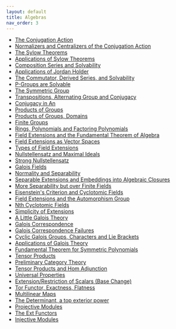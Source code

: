 ```yaml
---
layout: default
title: Algebras
nav_order: 3
---
```

<ul>
  <li><a href="conjugation-action.html">The Conjugation Action</a></li>
  <li><a href="normalizers-centralizers-conjugation-action.html">Normalizers and Centralizers of the Conjugation Action</a></li>
  <li><a href="sylow-theorems.html">The Sylow Theorems</a></li>
  <li><a href="applications-sylow-theorems.html">Applications of Sylow Theorems</a></li>
  <li><a href="composition-series-solvability.html">Composition Series and Solvability</a></li>
  <li><a href="applications-jordan-holder.html">Applications of Jordan Holder</a></li>
  <li><a href="commutator-derived-series-solvability.html">The Commutator, Derived Series, and Solvability</a></li>
  <li><a href="p-groups-solvable.html">P-Groups are Solvable</a></li>
  <li><a href="symmetric-group.html">The Symmetric Group</a></li>
  <li><a href="transpositions-alternating-group-conjugacy.html">Transpositions, Alternating Group and Conjugacy</a></li>
  <li><a href="conjugacy-an.html">Conjugacy in An</a></li>
  <li><a href="products-groups.html">Products of Groups</a></li>
  <li><a href="products-groups-domains.html">Products of Groups, Domains</a></li>
  <li><a href="finite-groups.html">Finite Groups</a></li>
  <li><a href="rings-polynomials-factoring-polynomials.html">Rings, Polynomials and Factoring Polynomials</a></li>
  <li><a href="field-extensions-fundamental-theorem-algebra.html">Field Extensions and the Fundamental Theorem of Algebra</a></li>
  <li><a href="field-extensions-vector-spaces.html">Field Extensions as Vector Spaces</a></li>
  <li><a href="types-field-extensions.html">Types of Field Extensions</a></li>
  <li><a href="nullstellensatz-maximal-ideals.html">Nullstellensatz and Maximal Ideals</a></li>
  <li><a href="strong-nullstellensatz.html">Strong Nullstellensatz</a></li>
  <li><a href="galois-fields.html">Galois Fields</a></li>
  <li><a href="normality-separability.html">Normality and Separability</a></li>
  <li><a href="separable-extensions-algebraic-closures.html">Separable Extensions and Embeddings into Algebraic Closures</a></li>
  <li><a href="more-separability-over-finite-fields.html">More Separability but over Finite Fields</a></li>
  <li><a href="eisenstein-criterion-cyclotomic-fields.html">Eisenstein's Criterion and Cyclotomic Fields</a></li>
  <li><a href="field-extensions-automorphism-group.html">Field Extensions and the Automorphism Group</a></li>
  <li><a href="nth-cyclotomic-fields.html">Nth Cyclotomic Fields</a></li>
  <li><a href="simplicity-extensions.html">Simplicity of Extensions</a></li>
  <li><a href="little-galois-theory.html">A Little Galois Theory</a></li>
  <li><a href="galois-correspondence.html">Galois Correspondence</a></li>
  <li><a href="galois-correspondence-failures.html">Galois Correspondence Failures</a></li>
  <li><a href="cyclic-galois-groups-characters-lie-brackets.html">Cyclic Galois Groups, Characters and Lie Brackets</a></li>
  <li><a href="applications-galois-theory.html">Applications of Galois Theory</a></li>
  <li><a href="fundamental-theorem-symmetric-polynomials.html">Fundamental Theorem for Symmetric Polynomials</a></li>
  <li><a href="tensor-products.html">Tensor Products</a></li>
  <li><a href="preliminary-category-theory.html">Preliminary Category Theory</a></li>
  <li><a href="tensor-products-hom-adjunction.html">Tensor Products and Hom Adjunction</a></li>
  <li><a href="universal-properties.html">Universal Properties</a></li>
  <li><a href="extension-restriction-scalars-base-change.html">Extension/Restriction of Scalars (Base Change)</a></li>
  <li><a href="tor-functor-exactness-flatness.html">Tor Functor, Exactness, Flatness</a></li>
  <li><a href="multilinear-maps.html">Multilinear Maps</a></li>
  <li><a href="determinant-top-exterior-power.html">The Determinant, a top exterior power</a></li>
  <li><a href="projective-modules.html">Projective Modules</a></li>
  <li><a href="ext-functors.html">The Ext Functors</a></li>
  <li><a href="injective-modules.html">Injective Modules</a></li>
</ul>
